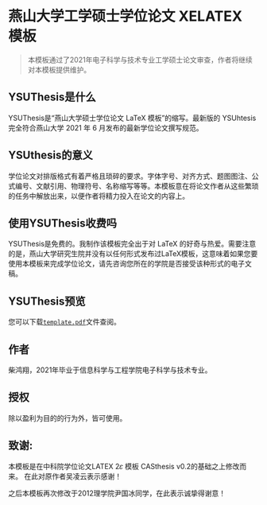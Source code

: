 # 燕山大学工学硕士学位论文 XELATEX 模板

> 本模板通过了2021年电子科学与技术专业工学硕士论文审查，作者将继续对本模板提供维护。

## YSUThesis是什么
YSUThesis是“燕山大学硕士学位论文 LaTeX 模板”的缩写。最新版的 YSUhtesis 完全符合燕山大学 2021 年 6 月发布的最新学位论文撰写规范。

## YSUthesis的意义

学位论文对排版格式有着严格且琐碎的要求。字体字号、对齐方式、题图图注、公式编号、文献引用、物理符号、名称缩写等等。本模板意在将论文作者从这些繁琐的任务中解放出来，以便作者将精力投入在论文的内容上。

## 使用YSUThesis收费吗
YSUThesis是免费的。我制作该模板完全出于对 LaTeX 的好奇与热爱。需要注意的是，燕山大学研究生院并没有以任何形式发布过LaTeX模板，这意味着如果您要使用本模板来完成学位论文，请先咨询您所在的学院是否接受该种形式的电子文稿。

## YSUThesis预览
您可以下载[`template.pdf`](https://github.com/chaidisheng/YSUthesis-master/blob/main/YSUthesis-master/template.pdf)文件查阅。

## 作者
柴鸿翔，2021年毕业于信息科学与工程学院电子科学与技术专业。

## 授权
除以盈利为目的的行为外，皆可使用。

## 致谢:
本模板是在中科院学位论文LATEX 2𝜀 模板 CASthesis v0.2的基础之上修改而来。
在此对原作者吴凌云表示感谢！

之后本模板再次修改于2012理学院尹国冰同学，在此表示诚挚得谢意！


